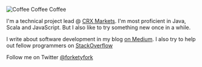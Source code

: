 ![Coffee Coffee Coffee](https://cdn.pixabay.com/photo/2016/04/12/11/19/coffee-1324126_1280.jpg)

I'm a technical project lead @ [CRX Markets](https://www.crxmarkets.com). I'm most proficient in Java, Scala and JavaScript. But I also like to try something new once in a while.

I write about software development in my blog [on Medium](https://medium.com/@forketyfork). I also try to help out fellow programmers on [StackOverflow](https://stackoverflow.com/users/1336841/sergei?tab=profile)

Follow me on Twitter [@forketyfork](https://twitter.com/forketyfork)
